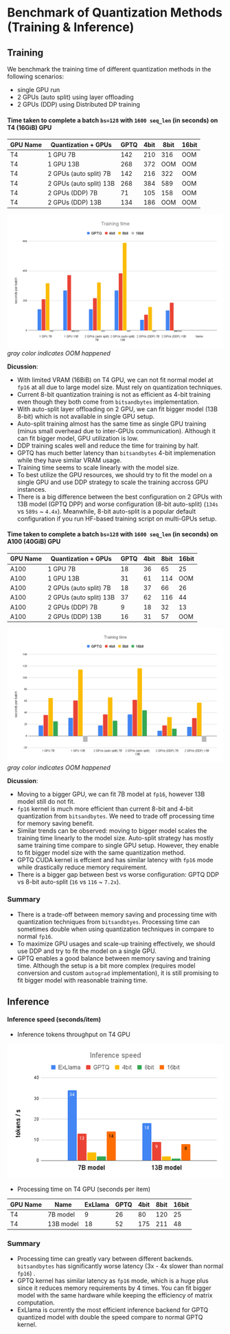 # Benchmark of Quantization Methods (Training & Inference)

## Training

We benchmark the training time of different quantization methods in the following scenarios:
* single GPU run
* 2 GPUs (auto split) using layer offloading
* 2 GPUs (DDP) using Distributed DP training


#### Time taken to complete a batch `bs=128` with `1600 seq_len` (in seconds) on T4 (16GiB) GPU

| GPU Name | Quantization + GPUs     | GPTQ | 4bit | 8bit | 16bit |
|----------|-------------------------| ---- | ---- | ---- | ----- |
| T4       | 1 GPU 7B                | 142  | 210  | 316  | OOM  |
| T4       | 1 GPU 13B               | 268  | 372  | OOM | OOM  |
| T4       | 2 GPUs (auto split) 7B  | 142  | 216  | 322  | OOM  |
| T4       | 2 GPUs (auto split) 13B | 268  | 384  | 589  | OOM  |
| T4       | 2 GPUs (DDP) 7B         | 71   | 105  | 158  | OOM  |
| T4       | 2 GPUs (DDP) 13B        | 134  | 186  | OOM | OOM  |

![training time on T4](train_t4.png)
*gray color indicates OOM happened*

**Dicussion**:

* With limited VRAM (16BiB) on T4 GPU, we can not fit normal model at `fp16` at all due to large model size. Must rely on quantization techniques.
* Current 8-bit quantization training is not as efficient as 4-bit training even though they both come from `bitsandbytes` implementation.
* With auto-split layer offloading on 2 GPU, we can fit bigger model (13B 8-bit) which is not available in single GPU setup.
* Auto-split training almost has the same time as single GPU training (minus small overhead due to inter-GPUs communication). Although it can fit bigger model, GPU utilization is low.
* DDP training scales well and reduce the time for training by half.
* GPTQ has much better latency than `bitsandbytes` 4-bit implemenation while they have similar VRAM usage.
* Training time seems to scale linearly with the model size.
* To best utilize the GPU resources, we should try to fit the model on a single GPU and use DDP strategy to scale the training accross GPU instances.
* There is a big difference between the best configuration on 2 GPUs with 13B model (GPTQ DPP) and worse configuration (8-bit auto-split) (`134s` vs `589s` ~ `4.4x`). Meanwhile, 8-bit auto-split is a popular default configuration if you run HF-based training script on multi-GPUs setup.


#### Time taken to complete a batch `bs=128` with `1600 seq_len` (in seconds) on A100 (40GiB) GPU

| GPU Name | Quantization + GPUs     | GPTQ | 4bit | 8bit | 16bit |
| -------- | ----------------------- | ---- |------| -- | ----- |
| A100     | 1 GPU 7B                | 18   | 36   | 65 | 25    |
| A100     | 1 GPU 13B               | 31   | 61   | 114 | OOM |
| A100     | 2 GPUs (auto split) 7B  | 18   | 37   | 66 | 26    |
| A100     | 2 GPUs (auto split) 13B | 37   | 62   | 116 | 44    |
| A100     | 2 GPUs (DDP) 7B         | 9    | 18   | 32 | 13    |
| A100     | 2 GPUs (DDP) 13B        | 16   | 31   | 57 | OOM |

![training time on A100](train_a100.png)
*gray color indicates OOM happened*

**Dicussion**:

* Moving to a bigger GPU, we can fit 7B model at `fp16`, however 13B model still do not fit.
* `fp16` kernel is much more efficient than current 8-bit and 4-bit quantization from `bitsandbytes`. We need to trade off processing time for memory saving benefit.
* Similar trends can be observed: moving to bigger model scales the training time linearly to the model size. Auto-split strategy has mostly same training time compare to single GPU setup. However, they enable to fit bigger model size with the same quantization method.
* GPTQ CUDA kernel is effcient and has similar latency with `fp16` mode while drastically reduce memory requirement.
* There is a bigger gap between best vs worse configuration: GPTQ DDP vs 8-bit auto-split (`16` vs `116` ~ `7.2x`).


### Summary

* There is a trade-off between memory saving and processing time with quantization techniques from `bitsandbtyes`. Processing time can sometimes double when using quantization techniques in compare to normal `fp16`.
* To maximize GPU usages and scale-up training effectively, we should use DDP and try to fit the model on a single GPU.
* GPTQ enables a good balance between memory saving and training time. Although the setup is a bit more complex (requires model conversion and custom `autograd` implementation), it is still promising to fit bigger model with reasonable training time.

## Inference

#### Inference speed (seconds/item)

- Inference tokens throughput on T4 GPU

![inference time on T4](inference_t4.png)

- Processing time on T4 GPU (seconds per item)

|  GPU Name | Name      | ExLlama | GPTQ | 4bit | 8bit | 16bit |
|-----------| --------- | ------- | ---- | ---- | ---- | ----- |
| T4        | 7B model  | 9       | 26   | 80   | 120  | 25    |
| T4        | 13B model | 18      | 52   | 175  | 211  | 48    |

### Summary

- Processing time can greatly vary between different backends. `bitsandbytes` has significantly worse latency (3x - 4x slower than normal `fp16`) .
- GPTQ kernel has similar latency as `fp16` mode, which is a huge plus since it reduces memory requirements by 4 times. You can fit bigger model with the same hardware while keeping the efficiency of matrix computation.
- ExLlama is currently the most efficient inference backend for GPTQ quantized model with double the speed compare to normal GPTQ kernel.
